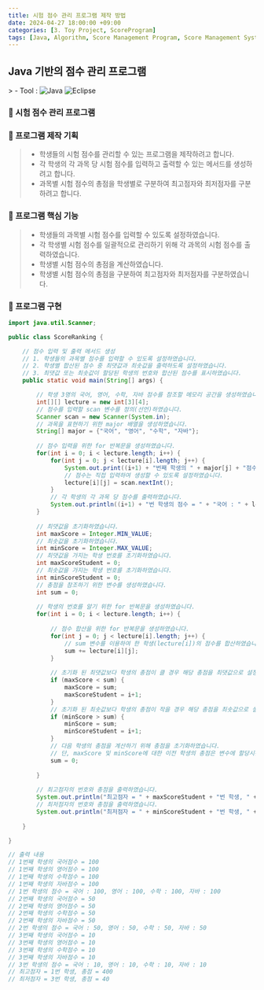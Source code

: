 ```yaml
---
title: 시험 점수 관리 프로그램 제작 방법
date: 2024-04-27 18:00:00 +09:00
categories: [3. Toy Project, ScoreProgram]
tags: [Java, Algorithm, Score Management Program, Score Management System, Test Score, Educational Softwar, Scanner, for, sum]
---
```


<!-- 2024-04-27 글 작성 시작; 2024-04-27 페이지 호출 완료 -->
<h2>Java 기반의 점수 관리 프로그램</h2>
> - Tool :  
<img alt="Java" src="https://img.shields.io/badge/-Java-007396?style=flat-square&logo=java&logoColor=white" />
<img alt="Eclipse" src="https://img.shields.io/badge/-Eclipse-2C2255?style=flat-square&logo=eclipse&logoColor=white" />

<br>

### 🔔 시험 점수 관리 프로그램
### 📌 프로그램 제작 기획
> - 학생들의 시험 점수를 관리할 수 있는 프로그램을 제작하려고 합니다.
> - 각 학생의 각 과목 당 시험 점수를 입력하고 출력할 수 있는 메서드를 생성하려고 합니다.
> - 과목별 시험 점수의 총점을 학생별로 구분하여 최고점자와 최저점자를 구분하려고 합니다.

### 📌 프로그램 핵심 기능
> - 학생들의 과목별 시험 점수를 입력할 수 있도록 설정하였습니다.
> - 각 학생별 시험 점수를 일괄적으로 관리하기 위해 각 과목의 시험 점수를 출력하였습니다.
> - 학생별 시험 점수의 총점을 계산하였습니다.
> - 학생별 시험 점수의 총점을 구분하여 최고점자와 최저점자를 구분하였습니다.

### 📌 프로그램 구현

``` java
import java.util.Scanner;

public class ScoreRanking {

	// 점수 입력 및 출력 메서드 생성
	// 1. 학생들의 과목별 점수를 입력할 수 있도록 설정하였습니다.
	// 2. 학생별 합산된 점수 중 최댓값과 최솟값을 출력하도록 설정하였습니다.
	// 3. 최댓값 또는 최솟값이 할당된 학생의 번호와 합산된 점수를 표시하였습니다.
	public static void main(String[] args) {

		// 학생 3명의 국어, 영어, 수학, 자바 점수를 참조할 메모리 공간을 생성하였습니다.
		int[][] lecture = new int[3][4];
		// 점수를 입력할 scan 변수를 정의(선언)하였습니다.
		Scanner scan = new Scanner(System.in);
		// 과목을 표현하기 위한 major 배열을 생성하였습니다.
		String[] major = {"국어", "영어", "수학", "자바"};
		
		// 점수 입력을 위한 for 반복문을 생성하였습니다.
		for(int i = 0; i < lecture.length; i++) {
			for(int j = 0; j < lecture[i].length; j++) {
				System.out.print((i+1) + "번째 학생의 " + major[j] + "점수 = ");
				// 점수는 직접 입력하여 생성할 수 있도록 설정하였습니다.
				lecture[i][j] = scan.nextInt();
			}
			// 각 학생의 각 과목 당 점수를 출력하였습니다.
			System.out.println((i+1) + "번 학생의 점수 = " + "국어 : " + lecture[i][0] + ", 영어 : " + lecture[i][1] + ", 수학 : " + lecture[i][2] + ", 자바 : " + lecture[i][3]);
		}
		
		// 최댓값을 초기화하였습니다.
		int maxScore = Integer.MIN_VALUE;
		// 최솟값을 초기화하였습니다.
		int minScore = Integer.MAX_VALUE;
		// 최댓값을 가지는 학생 번호를 초기화하였습니다.
		int maxScoreStudent = 0;
		// 최솟값을 가지는 학생 번호를 초기화하였습니다.
		int minScoreStudent = 0;
		// 총점을 참조하기 위한 변수를 생성하였습니다.
		int sum = 0;
		
		// 학생의 번호를 알기 위한 for 반복문을 생성하였습니다.
		for(int i = 0; i < lecture.length; i++) {
			
			// 점수 합산을 위한 for 반복문을 생성하였습니다.
			for(int j = 0; j < lecture[i].length; j++) {
				// sum 변수를 이용하여 한 학생(lecture[i])의 점수를 합산하였습니다.
				sum += lecture[i][j];
			}
						
			// 초기화 된 최댓값보다 학생의 총점이 클 경우 해당 총점을 최댓값으로 설정하였고 학생의 번호를 할당시켰습니다.  
			if (maxScore < sum) {
				maxScore = sum;
				maxScoreStudent = i+1;
			}
			// 초기화 된 최솟값보다 학생의 총점이 작을 경우 해당 총점을 최솟값으로 설정하였고 학생의 번호를 할당시켰습니다.
			if (minScore > sum) {
				minScore = sum;
				minScoreStudent = i+1;
			}
			// 다음 학생의 총점을 계산하기 위해 총점을 초기화하였습니다.
			// 단, maxScore 및 minScore에 대한 이전 학생의 총점은 변수에 할당시킨 상태입니다. 
			sum = 0;
			
		}
		
		// 최고점자의 번호와 총점을 출력하였습니다.
		System.out.println("최고점자 = " + maxScoreStudent + "번 학생, " + "총점 = " + maxScore);
		// 최저점자의 번호와 총점을 출력하였습니다.
		System.out.println("최저점자 = " + minScoreStudent + "번 학생, " + "총점 = " + minScore);
		
	}

}

// 출력 내용
// 1번째 학생의 국어점수 = 100
// 1번째 학생의 영어점수 = 100
// 1번째 학생의 수학점수 = 100
// 1번째 학생의 자바점수 = 100
// 1번 학생의 점수 = 국어 : 100, 영어 : 100, 수학 : 100, 자바 : 100
// 2번째 학생의 국어점수 = 50
// 2번째 학생의 영어점수 = 50
// 2번째 학생의 수학점수 = 50
// 2번째 학생의 자바점수 = 50
// 2번 학생의 점수 = 국어 : 50, 영어 : 50, 수학 : 50, 자바 : 50
// 3번째 학생의 국어점수 = 10
// 3번째 학생의 영어점수 = 10
// 3번째 학생의 수학점수 = 10
// 3번째 학생의 자바점수 = 10
// 3번 학생의 점수 = 국어 : 10, 영어 : 10, 수학 : 10, 자바 : 10
// 최고점자 = 1번 학생, 총점 = 400
// 최저점자 = 3번 학생, 총점 = 40
```

<br>
<br>
<br>
